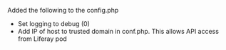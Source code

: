 Added the following to the config.php

- Set logging to debug (0)
- Add IP of host to trusted domain in conf.php. This allows API access from Liferay pod